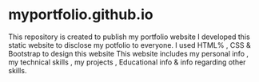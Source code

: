 # myportfolio.github.io
This repository is created to publish my portfolio website
I developed this static website to disclose my potfolio to everyone.
I used HTML% , CSS & Bootstrap to design this website
This website includes my personal info , my technical skills , my projects , Educational info & info regarding other skills.
